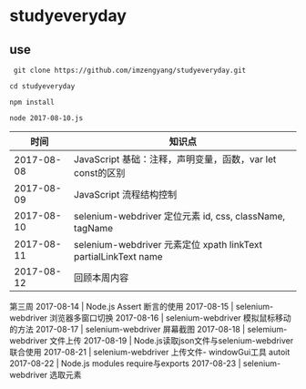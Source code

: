 # studyeveryday
## use
` git clone https://github.com/imzengyang/studyeveryday.git`

`cd studyeveryday`

`npm install`  

`node 2017-08-10.js`


|时间|知识点| 
|--|--|
2017-08-08 | JavaScript 基础：注释，声明变量，函数，var let const的区别
2017-08-09 | JavaScript 流程结构控制
2017-08-10 | selenium-webdriver 定位元素 id, css, className, tagName
2017-08-11 | selenium-webdriver 元素定位 xpath linkText partialLinkText name
2017-08-12 | 回顾本周内容
第三周
2017-08-14 | Node.js Assert 断言的使用
2017-08-15 | selenium-webdriver 浏览器多窗口切换
2017-08-16 | selenium-webdriver 模拟鼠标移动的方法
2017-08-17 | selenium-webdriver 屏幕截图
2017-08-18 | selemium-webdriver 文件上传
2017-08-19 | Node.js读取json文件与selenium-webdriver联合使用
2017-08-21 | selenium-webdriver 上传文件- windowGui工具 autoit
2017-08-22 | Node.js modules require与exports
2017-08-23 | selenium-webdriver 选取元素